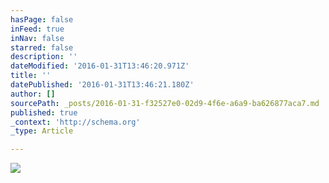 ```yaml
---
hasPage: false
inFeed: true
inNav: false
starred: false
description: ''
dateModified: '2016-01-31T13:46:20.971Z'
title: ''
datePublished: '2016-01-31T13:46:21.180Z'
author: []
sourcePath: _posts/2016-01-31-f32527e0-02d9-4f6e-a6a9-ba626877aca7.md
published: true
_context: 'http://schema.org'
_type: Article

---
```

![](https://the-grid-user-content.s3-us-west-2.amazonaws.com/5200d5d3-866b-454e-ae71-2dc6a68e6e70.jpg)
